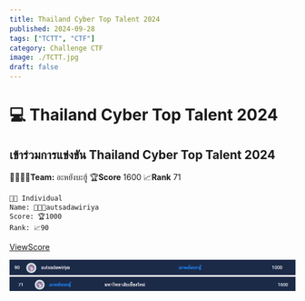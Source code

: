 ```yaml
---
title: Thailand Cyber Top Talent 2024
published: 2024-09-28
tags: ["TCTT", "CTF"]
category: Challenge CTF
image: ./TCTT.jpg
draft: false
---
```


# 💻 Thailand Cyber Top Talent 2024
## เข้าร่วมการแข่งขัน Thailand Cyber Top Talent 2024

🫱🏼‍🫲🏼**Team:** อะหยังบะฮู้ 
🏆**Score** 1600
📈**Rank** 71

```
👨🏼 Individual
Name: 👨🏼‍💻autsadawiriya
Score: 🏆1000
Rank: 📈90
```
[ViewScore](https://cloud.ctf.in.th/score/view.html?id=QR66WITOOJ&t=WpUCDQyoXaG7MSteD4BK/Jg3qyIsUCRErURQa7xkesp4Qkqb69hVsz/Ka3jmVg9Zaf9xaUTR0yk=)

![](./Score.png)
![](./ScoreTeam.png)
<!-- ![](./Cer_TCTT24.png) -->

